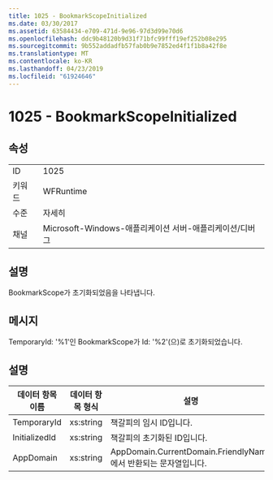 ```yaml
---
title: 1025 - BookmarkScopeInitialized
ms.date: 03/30/2017
ms.assetid: 63584434-e709-471d-9e96-97d3d99e70d6
ms.openlocfilehash: ddc9b48120b9d31f71bfc99fff19ef252b08e295
ms.sourcegitcommit: 9b552addadfb57fab0b9e7852ed4f1f1b8a42f8e
ms.translationtype: MT
ms.contentlocale: ko-KR
ms.lasthandoff: 04/23/2019
ms.locfileid: "61924646"
---
```

# <a name="1025---bookmarkscopeinitialized"></a>1025 - BookmarkScopeInitialized
## <a name="properties"></a>속성  
  
|||  
|-|-|  
|ID|1025|  
|키워드|WFRuntime|  
|수준|자세히|  
|채널|Microsoft-Windows-애플리케이션 서버-애플리케이션/디버그|  
  
## <a name="description"></a>설명  
 BookmarkScope가 초기화되었음을 나타냅니다.  
  
## <a name="message"></a>메시지  
 TemporaryId: '%1'인 BookmarkScope가 Id: '%2'(으)로 초기화되었습니다.  
  
## <a name="details"></a>설명  
  
|데이터 항목 이름|데이터 항목 형식|설명|  
|--------------------|--------------------|-----------------|  
|TemporaryId|xs:string|책갈피의 임시 ID입니다.|  
|InitializedId|xs:string|책갈피의 초기화된 ID입니다.|  
|AppDomain|xs:string|AppDomain.CurrentDomain.FriendlyName에서 반환되는 문자열입니다.|
